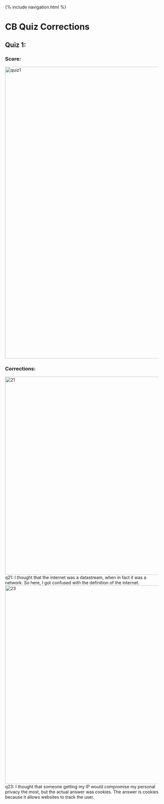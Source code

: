 {% include navigation.html %}

# CB Quiz Corrections

## Quiz 1:

### Score:

<img width="954" alt="quiz1" src="https://user-images.githubusercontent.com/89223557/164306240-2db10f83-5aa5-48dc-a0d5-69fc98349914.PNG">

### Corrections:

<img width="648" alt="21" src="https://user-images.githubusercontent.com/89223557/164306701-f06792a8-048b-477e-b016-1985d40cf391.PNG">
q21: I thought that the internet was a datastream, when in fact it was a network. So here, I got confused with the definition of the internet.

<img width="650" alt="23" src="https://user-images.githubusercontent.com/89223557/164306706-af124ded-79c6-4884-a1c9-33cb1b2df7a1.PNG">
q23: I thought that someone getting my IP would compromise my personal privacy the most, but the actual answer was cookies. The answer is cookies because it allows websites to track the user.
